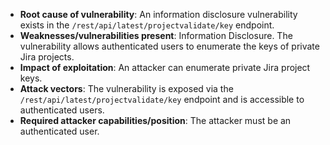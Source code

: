 - **Root cause of vulnerability**: An information disclosure vulnerability exists in the `/rest/api/latest/projectvalidate/key` endpoint.
- **Weaknesses/vulnerabilities present**: Information Disclosure. The vulnerability allows authenticated users to enumerate the keys of private Jira projects.
- **Impact of exploitation**: An attacker can enumerate private Jira project keys.
- **Attack vectors**: The vulnerability is exposed via the `/rest/api/latest/projectvalidate/key` endpoint and is accessible to authenticated users.
- **Required attacker capabilities/position**: The attacker must be an authenticated user.